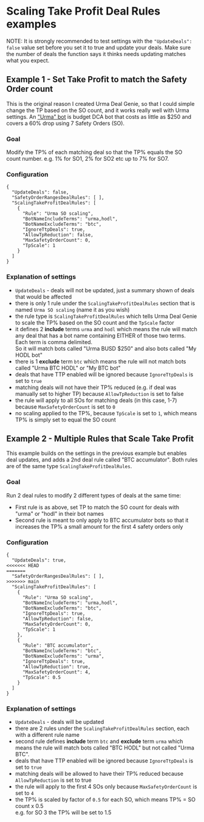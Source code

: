 # Scaling Take Profit Deal Rules examples
NOTE: It is strongly recommended to test settings with the `"UpdateDeals": false` value set before you set it to true and update your deals. Make sure the number of deals the function says it thinks needs updating matches what you expect.

## Example 1 - Set Take Profit to match the Safety Order count
This is the original reason I created Urma Deal Genie, so that I could simple change the TP based on the SO count, and it works really well with Urma settings. An ["Urma" bot](UrmaBotSettings.md) is budget DCA bot that costs as little as $250 and covers a 60% drop using 7 Safety Orders (SO).

### Goal
Modify the TP% of each matching deal so that the TP% equals the SO count number. e.g. 1% for SO1, 2% for SO2 etc up to 7% for SO7.

### Configuration
```
{
  "UpdateDeals": false,
  "SafetyOrderRangesDealRules": [ ],
  "ScalingTakeProfitDealRules": [
    {
      "Rule": "Urma SO scaling",
      "BotNameIncludeTerms": "urma,hodl",
      "BotNameExcludeTerms": "btc",
      "IgnoreTtpDeals": true,
      "AllowTpReduction": false,
      "MaxSafetyOrderCount": 0,
      "TpScale": 1
    }
  ]
}
```
### Explanation of settings
- `UpdateDeals` - deals will not be updated, just a summary shown of deals that would be affected
- there is only 1 rule under the `ScalingTakeProfitDealRules` section that is named `Urma SO scaling` (name it as you wish)
- the rule type is `ScalingTakeProfitDealRules` which tells Urma Deal Genie to scale the TP% based on the SO count and the `TpScale` factor
- it defines 2 **include** terms `urma` and `hodl` which means the rule will match any deal that has a bot name containing EITHER of those two terms. Each term is comma delimited.<br/>
So it will match bots called "Urma BUSD $250" and also bots called "My HODL bot"
- there is 1 **exclude** term `btc` which means the rule will not match bots called "Urma BTC HODL" or "My BTC bot"
- deals that have TTP enabled will be ignored because `IgnoreTtpDeals` is set to `true`
- matching deals will not have their TP% reduced (e.g. if deal was manually set to higher TP) because `AllowTpReduction` is set to false
- the rule will apply to all SOs for matching deals (in this case, 1-7) because `MaxSafetyOrderCount` is set to `0`
- no scaling applied to the TP%, because `TpScale` is set to `1`, which means TP% is simply set to equal the SO count

## Example 2 - Multiple Rules that Scale Take Profit 
This example builds on the settings in the previous example but enables deal updates, and adds a 2nd deal rule called "BTC accumulator". Both rules are of the same type `ScalingTakeProfitDealRules`.

### Goal
Run 2 deal rules to modify 2 different types of deals at the same time:
- First rule is as above, set TP to match the SO count for deals with "urma" or "hodl" in their bot names
- Second rule is meant to only apply to BTC accumulator bots so that it increases the TP% a small amount for the first 4 safety orders only

### Configuration
```
{
  "UpdateDeals": true,
<<<<<<< HEAD
=======
  "SafetyOrderRangesDealRules": [ ],
>>>>>>> main
  "ScalingTakeProfitDealRules": [
    {
      "Rule": "Urma SO scaling",
      "BotNameIncludeTerms": "urma,hodl",
      "BotNameExcludeTerms": "btc",
      "IgnoreTtpDeals": true,
      "AllowTpReduction": false,
      "MaxSafetyOrderCount": 0,
      "TpScale": 1
    },
    {
      "Rule": "BTC accumulator",
      "BotNameIncludeTerms": "btc",
      "BotNameExcludeTerms": "urma",
      "IgnoreTtpDeals": true,
      "AllowTpReduction": true,
      "MaxSafetyOrderCount": 4,
      "TpScale": 0.5
    }
  ]
}
```
### Explanation of settings
- `UpdateDeals` - deals will be updated
- there are 2 rules under the `ScalingTakeProfitDealRules` section, each with a different rule name
- second rule defines **include** term `btc` and **exclude** term `urma` which means the rule will match bots called "BTC HODL" but not called "Urma BTC".
- deals that have TTP enabled will be ignored because `IgnoreTtpDeals` is set to `true`
- matching deals will be allowed to have their TP% reduced because `AllowTpReduction` is set to true
- the rule will apply to the first 4 SOs only because `MaxSafetyOrderCount` is set to `4`
- the TP% is scaled by factor of `0.5` for each SO, which means TP% = SO count x 0.5<br/>e.g. for SO 3 the TP% will be set to 1.5

